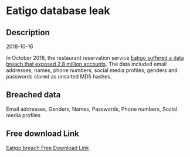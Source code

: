 # Eatigo database leak

## Description

2018-10-16

In October 2018, the restaurant reservation service <a href="https://www.channelnewsasia.com/singapore/eatigo-data-breach-personal-information-millions-account-1307916" target="_blank" rel="noopener">Eatigo suffered a data breach that exposed 2.8 million accounts</a>. The data included email addresses, names, phone numbers, social media profiles, genders and passwords stored as unsalted MD5 hashes.

## Breached data

Email addresses, Genders, Names, Passwords, Phone numbers, Social media profiles

## Free download Link

[Eatigo breach Free Download Link](https://tinyurl.com/2b2k277t)